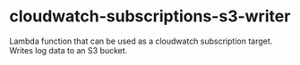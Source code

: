 # cloudwatch-subscriptions-s3-writer
Lambda function that can be used as a cloudwatch subscription target. Writes log data to an S3 bucket.
